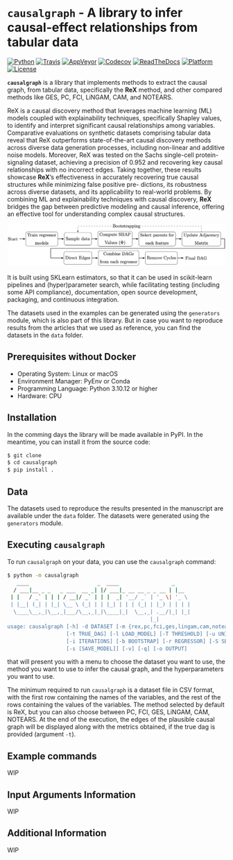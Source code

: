 # `causalgraph` - A library to infer causal-effect relationships from tabular data

[![Python](https://img.shields.io/badge/Python-3.10%2B-blue.svg)](https://www.python.org/downloads/release/python-31012/)
[![Travis](https://travis-ci.org/scikit-learn-contrib/project-template.svg?branch=master)](https://travis-ci.org/scikit-learn-contrib/project-template)
[![AppVeyor](https://ci.appveyor.com/api/projects/status/coy2qqaqr1rnnt5y/branch/master?svg=true)](https://ci.appveyor.com/project/glemaitre/project-template)
[![Codecov](https://codecov.io/gh/renero/causalgraph/graph/badge.svg?token=HCV0IJDFLQ)](https://codecov.io/gh/renero/causalgraph)
[![ReadTheDocs](https://readthedocs.org/projects/sklearn-template/badge/?version=latest)](https://sklearn-template.readthedocs.io/en/latest/?badge=latest)
[![Platform](https://img.shields.io/badge/Platform-Linux%20%7C%20macOS-lightgrey.svg)](#)
[![License](https://img.shields.io/badge/License-MIT-green.svg)](https://opensource.org/licenses/MIT)


**`causalgraph`** is a library that implements methods to extract the causal graph,
from tabular data, specifically the **ReX** method, and other compared methods
like GES, PC, FCI, LiNGAM, CAM, and NOTEARS.

ReX is a causal discovery method that leverages machine learning (ML) models 
coupled with explainability techniques, specifically Shapley values, to 
identify and interpret significant causal relationships among variables. 
Comparative evaluations on synthetic datasets comprising tabular data reveal that 
ReX outperforms state-of-the-art causal discovery methods across diverse data 
generation processes, including non-linear and additive noise models. Moreover, 
ReX was tested on the Sachs single-cell protein-signaling dataset, achieving a 
precision of 0.952 and recovering 
key causal relationships with no incorrect edges. Taking together, these 
results showcase **ReX**’s effectiveness in accurately recovering true causal 
structures while minimizing false positive pre- dictions, its robustness 
across diverse datasets, and its applicability to real-world problems. 
By combining ML and explainability techniques with causal discovery, **ReX** 
bridges the gap between predictive modeling and causal inference, offering an 
effective tool for understanding complex causal structures.

![ReX Schema](./REX.png)

It is built using SKLearn estimators, so that it can be used in scikit-learn 
pipelines and (hyper)parameter search, while facilitating testing (including 
some API compliance), documentation, open source development, packaging, 
and continuous integration.

The datasets used in the examples can be generated using the `generators` 
module, which is also part of this library. But in case you want to 
reproduce results from the articles that we used as reference, you can find 
the datasets in the `data` folder.

## Prerequisites without Docker

- Operating System: Linux or macOS
- Environment Manager: PyEnv or Conda
- Programming Language: Python 3.10.12 or higher
- Hardware: CPU

## Installation

In the comming days the library will be made available in PyPI. 
In the meantime, you can install it from the source code:

```bash
$ git clone
$ cd causalgraph
$ pip install .
```

## Data

The datasets used to reproduce the results presented in the manuscript are 
available under the `data` folder. The datasets were generated using the
`generators` module.

## Executing `causalgraph`

To run `causalgraph` on your data, you can use the `causalgraph` command:

```bash
$ python -m causalgraph
   ____                      _  ____                 _
  / ___|__ _ _   _ ___  __ _| |/ ___|_ __ __ _ _ __ | |__
 | |   / _` | | | / __|/ _` | | |  _| '__/ _` | '_ \| '_ \
 | |__| (_| | |_| \__ \ (_| | | |_| | | | (_| | |_) | | | |
  \____\__,_|\__,_|___/\__,_|_|\____|_|  \__,_| .__/|_| |_|
                                              |_|
usage: causalgraph [-h] -d DATASET [-m {rex,pc,fci,ges,lingam,cam,notears}] 
                   [-t TRUE_DAG] [-l LOAD_MODEL] [-T THRESHOLD] [-u UNION] 
                   [-i ITERATIONS] [-b BOOTSTRAP] [-r REGRESSOR] [-S SEED] 
                   [-s [SAVE_MODEL]] [-v] [-q] [-o OUTPUT]
```

that will present you with a menu to choose the dataset you want to use, the 
method you want to use to infer the causal graph, and the hyperparameters you
want to use.

The minimum required to run `causalgraph` is a dataset file in CSV format,
with the first row containing the names of the variables, and the rest of
the rows containing the values of the variables. The method selected by default
is ReX, but you can also choose between PC, FCI, GES, LiNGAM, CAM, NOTEARS. 
At the end of the execution, the edges of the plausible causal graph will be 
displayed along with the metrics obtained, if the true dag is provided 
(argument `-t`).


## Example commands

WIP

## Input Arguments Information

WIP

## Additional Information

WIP